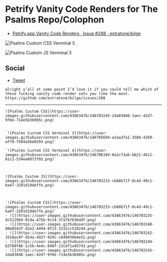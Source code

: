 # Petrify Vanity Code Renders for The Psalms Repo/Colophon
- [Petrify.app Vanity Code Renders · Issue #288 · extratone/bilge](https://github.com/extratone/bilge/issues/288)

![Psalms Custom CSS Verminal 5](https://user-images.githubusercontent.com/43663476/146706508-2b156f79-e6b6-4e9f-94d0-327d1f6c8c05.png)

![Psalms Custom JS Verminal 3](https://user-images.githubusercontent.com/43663476/146706601-2d1eba11-5d49-41e0-82df-76b9587d52fc.png)

## Social
- [Tweet](https://twitter.com/NeoYokel/status/1472760205226217473)
```
alright y’all at some point I’d love it if you could tell me which of these fucking vanity code render sets you like the most. https://github.com/extratone/bilge/issues/288
```
---
```
![Psalms Custom CSS](https://user-images.githubusercontent.com/43663476/146703245-2da03846-1aec-42d7-9f0e-714e5b3b985c.png)


`![Psalms Custom CSS Verminal 3](https://user-images.githubusercontent.com/43663476/146705694-a2aa3fa1-3588-42b9-aff8-f504a5be0293.png)`

`![Psalms Custom CSS Verminal 4](https://user-images.githubusercontent.com/43663476/146706104-0a2cf3ab-bb21-4b11-81c2-534ee8873702.png)`



![Psalms Custom JS](https://user-images.githubusercontent.com/43663476/146703233-cb68b71f-0c4d-49c1-ba47-3201d19deffe.png)



`![Psalms Custom CSS](https://user-images.githubusercontent.com/43663476/146703233-cb68b71f-0c4d-49c1-ba47-3201d19deffe.png)`
- ![](https://user-images.githubusercontent.com/43663476/146703235-dc522969-019a-475b-9c24-3fa7b783bddf.png)
- ![](https://user-images.githubusercontent.com/43663476/146703240-90e0543f-d2e2-4494-9f23-3315cc518244.png)
- ![](https://user-images.githubusercontent.com/43663476/146703242-3518ac0f-d54a-4937-929c-c049030b4e52.png)
- ![](https://user-images.githubusercontent.com/43663476/146703244-63760f86-1c5b-4e4c-848f-13cd71a45743.png)
- ![](https://user-images.githubusercontent.com/43663476/146703245-2da03846-1aec-42d7-9f0e-714e5b3b985c.png)
```